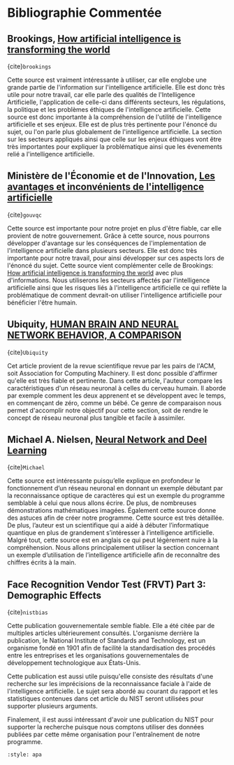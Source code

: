 Bibliographie Commentée
=======================

## Brookings, [How artificial intelligence is transforming the world](https://www.brookings.edu/research/how-artificial-intelligence-is-transforming-the-world/#_edn4)

{cite}`brookings`

Cette source est vraiment intéressante à utiliser, car elle englobe une 
grande partie de l'information sur l'intelligence artificielle. Elle est donc très utile pour notre 
travail, car elle parle des qualités de l'Intelligence Artificielle, l'application de
celle-ci dans différents secteurs, les régulations, la politique et les problèmes éthiques de 
l'intelligence artificielle. Cette source est donc importante à la compréhension de l'utilité
de l'intelligence artificielle et ses enjeux. Elle est de plus très pertinente pour l'énoncé du sujet, 
ou l'on parle plus globalement de l'intelligence artificielle. La section sur les secteurs appliqués
ainsi que celle sur les enjeux éthiques vont être très importantes pour expliquer la problématique
ainsi que les évenements relié a l'intelligence artificielle.

## Ministère de l'Économie et de l'Innovation, [Les avantages et inconvénients de l'intelligence artificielle](https://www.economie.gouv.qc.ca/objectifs/informer/vecteurs/vecteurs-actualites/vecteurs-actualites-details/?no_cache=1&tx_ttnews%5Btt_news%5D=23153&tx_ttnews%5Bcat%5D=&cHash=2f4aa33c55d12596ff0c2d6f468960bc)

{cite}`gouvqc`

Cette source est importante pour notre projet en plus d'être fiable, 
car elle provient de notre gouvernement. Grâce à cette source, nous pourrons développer d'avantage
sur les conséquences de l'implementation de l'intelligence artificielle dans plusieurs secteurs.
Elle est donc très importante pour notre travail, pour ainsi développer sur ces aspects lors de l'énoncé du sujet.
Cette source vient complémenter celle de Brookings: [How artificial intelligence is transforming the world](https://www.brookings.edu/research/how-artificial-intelligence-is-transforming-the-world/#_edn4)
avec plus d'informations. Nous utiliserons les secteurs affectés par l'intelligence artificielle ainsi
que les risques liés à l'intelligence artificielle ce qui reflète la problématique de comment devrait-on
utiliser l'intelligence artificielle pour bénéficier l'être humain.

## Ubiquity, [HUMAN BRAIN AND NEURAL NETWORK BEHAVIOR, A COMPARISON](https://ubiquity.acm.org/article.cfm?id=958078)

{cite}`Ubiquity`

Cet article provient de la revue scientifique revue par les pairs de l'ACM, soit Association for Computing Machinery.
Il est donc possible d'affirmer qu'elle est très fiable et pertinente. Dans cette article, l'auteur compare
les caractéristiques d'un réseau neuronal à celles du cerveau humain. Il aborde par exemple comment les deux apprenent et 
se développent avec le temps, en commençant de zéro, comme un bébé. Ce genre de comparaison nous permet d'accomplir notre objectif
pour cette section, soit de rendre le concept de réseau neuronal plus tangible et facile à assimiler.

## Michael A. Nielsen, [Neural Network and Deel Learning](http://neuralnetworksanddeeplearning.com/chap1.html)

{cite}`Michael`

Cette source est intéressante puisqu’elle explique en profondeur le fonctionnement 
d’un réseau neuronal en donnant un exemple débutant par la reconnaissance optique 
de caractères qui est un exemple du programme semblable à celui que nous allons 
écrire. De plus, de nombreuses démonstrations mathématiques imagées. Également 
cette source donne des astuces afin de créer notre programme. Cette source est 
très détaillée. De plus, l’auteur est un scientifique qui a aidé à débuter 
l’informatique quantique en plus de grandement s’intéresser à l’intelligence 
artificielle. Malgré tout, cette source est en anglais ce qui peut 
légèrement nuire à la compréhension. Nous allons principalement utiliser la 
section concernant un exemple d’utilisation de l’intelligence 
artificielle afin de reconnaître des chiffres écrits à la main.

## Face Recognition Vendor Test (FRVT) Part 3: Demographic Effects

{cite}`nistbias`

Cette publication gouvernementale semble fiable. Elle a été citée par de 
multiples articles ultérieurement consultés. L'organisme derrière la
publication, le National Institute of Standards and Technology, est un organisme
fondé en 1901 afin de facilité la standardisation des procédés entre les 
entreprises et les organisations gouvernementales de développement technologique
aux États-Unis.

Cette publication est aussi utile puisqu'elle consiste des résultats d'une
recherche sur les imprécisions de la reconnaissance faciale à l'aide de
l'intelligence artificielle. Le sujet sera abordé au courant du rapport et
les statistiques contenues dans cet article du NIST seront utilisées pour
supporter plusieurs arguments.

Finalement, il est aussi intéressant d'avoir une publication du NIST pour
supporter la recherche puisque nous comptons utiliser des données publiées
par cette même organisation pour l'entraînement de notre programme.

``` {bibliography} ./references.bib
:style: apa
```
